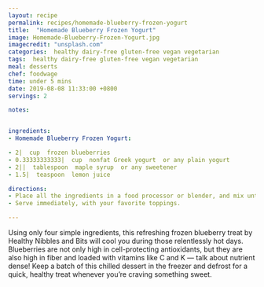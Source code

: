 ```yaml
---
layout: recipe
permalink: recipes/homemade-blueberry-frozen-yogurt
title:  "Homemade Blueberry Frozen Yogurt"
image: Homemade-Blueberry-Frozen-Yogurt.jpg
imagecredit: "unsplash.com"
categories:  healthy dairy-free gluten-free vegan vegetarian
tags:  healthy dairy-free gluten-free vegan vegetarian
meal: desserts
chef: foodwage
time: under 5 mins
date: 2019-08-08 11:33:00 +0800
servings: 2

notes:


ingredients:
- Homemade Blueberry Frozen Yogurt:

- 2|  cup  frozen blueberries
- 0.33333333333|  cup  nonfat Greek yogurt  or any plain yogurt
- 2||  tablespoon  maple syrup  or any sweetener
- 1.5|  teaspoon  lemon juice

directions:
- Place all the ingredients in a food processor or blender, and mix until smooth. If you want the frozen yogurt to taste more like sorbet, add a tiny bit more lemon juice.
- Serve immediately, with your favorite toppings.

---
```


Using only four simple ingredients, this refreshing frozen blueberry treat by Healthy Nibbles and Bits will cool you during those relentlessly hot days. Blueberries are not only high in cell-protecting antioxidants, but they are also high in fiber and loaded with vitamins like C and K — talk about nutrient dense! Keep a batch of this chilled dessert in the freezer and defrost for a quick, healthy treat whenever you’re craving something sweet.